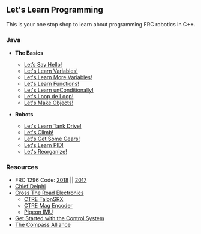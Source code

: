 ## Let's Learn Programming

This is your one stop shop to learn about programming FRC robotics in C++. 

### Java
 - **The Basics**
     - [Let’s Say Hello!](Cpp/nonrobot/HelloWorld.md)
     - [Let's Learn Variables!](Cpp/nonrobot/Math.md)
     - [Let's Learn More Variables!](Cpp/nonrobot/LLVars2.md)
     - [Let's Learn Functions!](Cpp/nonrobot/Functions.md)
     - [Let's Learn unConditionally!](Cpp/nonrobot/Conditionals.md)
     - [Let's Loop de Loop!](Cpp/nonrobot/Loops.md)
     - [Let's Make Objects!](Cpp/nonrobot/Objects.md)

 - **Robots**
     - [Let's Learn Tank Drive!](Cpp/robot/LLTank.md)
     - [Let's Climb!](Cpp/robot/LLClimb.md)
     - [Let's Get Some Gears!](Cpp/robot/LLGears.md)
     - [Let's Learn PID!](Cpp/robot/LLpid.md)
     - [Let's Reorganize!](Cpp/robot/LLreorg.md)
 

### Resources
* FRC 1296 Code: [2018](https://github.com/Team3314/2018-Code) || [2017](https://github.com/Team3314/2017-code) 
* [Chief Delphi](https://www.chiefdelphi.com/forums/portal.php)
* [Cross The Road Electronics](http://www.ctr-electronics.com/)
    * [CTRE TalonSRX](http://www.ctr-electronics.com/talon-srx.html)
    * [CTRE Mag Encoder](http://www.ctr-electronics.com/srx-magnetic-encoder.html)
    * [Pigeon IMU](http://www.ctr-electronics.com/gadgeteer-imu-module-pigeon.html)
* [Get Started with the Control System](http://wpilib.screenstepslive.com/s/currentCS)
* [The Compass Alliance](https://www.thecompassalliance.org/)
